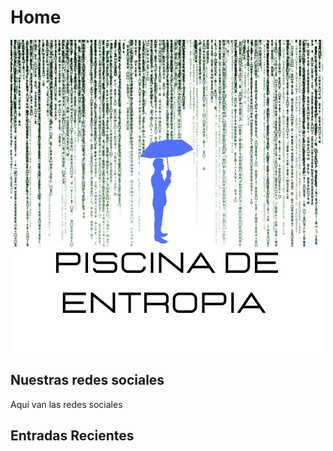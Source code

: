 # Home 

![](./images/pisicina_de_entropia_logo.png)

## Nuestras redes sociales

Aqui van las redes sociales

## Entradas Recientes 

